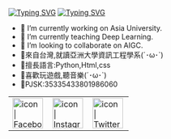 <a href="https://git.io/typing-svg"><img src="https://readme-typing-svg.herokuapp.com?font=Fira+Code&pause=1000&width=435&lines=Hi%2C+I+am+Prof.+Chu+from+Taiwan.%F0%9F%98%8A;Hello%2C+Visitor!" alt="Typing SVG" /></a>
<a href="https://git.io/typing-svg"><img src="https://readme-typing-svg.herokuapp.com?font=Fira+Code&pause=1000&color=B31210&width=435&lines=Visitor+Welcome%F0%9F%91%80;I+am+poi44354236%2CI+from+taiwam%E2%9C%A8" alt="Typing SVG" /></a>

- 🔭 I’m currently working on Asia University.
- 🌱 I’m currently teaching Deep Learning.
- 👯 I’m looking to collaborate on AIGC.
- 🎃來自台灣,就讀亞洲大學資訊工程學系(´･ω･`)
- 🎃擅長語言:Python,Html,css
- 🎃喜歡玩遊戲,聽音樂(´･ω･`)
- 🎃PJSK:35335433801986060

<table>
  <tbody>
    <tr>
      <td><a href="https://www.facebook.com/htchu.taiwan"><img align="left" src="https://user-images.githubusercontent.com/8935531/161361100-1fe2b952-4a79-48ec-8646-58f1f4f9738c.gif" alt="icon | Facebook" width="60"/></a></td>
      <td><a href="https://instagram.com/yunc_o_517?igshid=ZGUzMzM3NWJiOQ=="><img align="left" src="https://user-images.githubusercontent.com/8935531/161361084-a010cae7-5b98-4d09-a189-03862dc6e86e.gif" alt="icon | Instagram" width="60"/></a></td>
      <td><a href="https://twitter.com/blackugk?t=gIuuCqGTNJf2sBHTZatsAw&s=09"><img align="left" src="https://user-images.githubusercontent.com/8935531/161361040-8733e89d-61cd-40c5-b5f1-b02c75896e99.gif" alt="icon | Twitter" width="60"/></a></td>
    </tr>
  </tbody>
</table>
